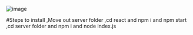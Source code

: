 ![image](https://github.com/user-attachments/assets/3a4c1b3f-b522-4065-93c4-ab180a489859)

#Steps to install ,Move out server folder 
  ,cd react and npm i and npm start
  ,cd server folder and npm i and node index.js
